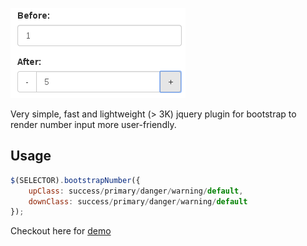 ![Screenshot](screenshot.png "bootstrap-spin.js")

Very simple, fast and lightweight (> 3K) jquery plugin for bootstrap to render number input more user-friendly.

## Usage

```javascript
$(SELECTOR).bootstrapNumber({
	upClass: success/primary/danger/warning/default,
	downClass: success/primary/danger/warning/default
});
```

Checkout here for [demo](http://wpic.bitbucket.org/bootstrap-number-input/sample.html)
